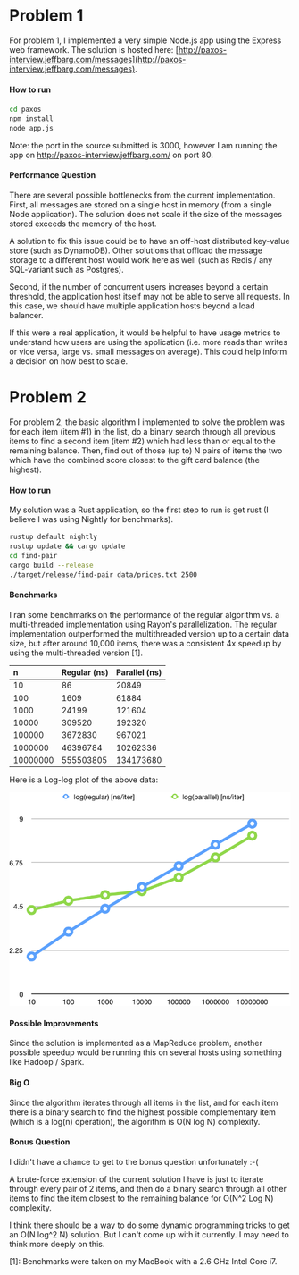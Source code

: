 # Problem 1

For problem 1, I implemented a very simple Node.js app using the Express web framework.  The solution is hosted here: [http://paxos-interview.jeffbarg.com/messages](http://paxos-interview.jeffbarg.com/messages).

#### How to run  

```bash
cd paxos
npm install
node app.js
```
Note: the port in the source submitted is 3000, however I am running the app on http://paxos-interview.jeffbarg.com/ on port 80.

#### Performance Question
There are several possible bottlenecks from the current implementation.  First, all messages are stored on a single host in memory (from a single Node application).  The solution does not scale if the size of the messages stored exceeds the memory of the host.

A solution to fix this issue could be to have an off-host distributed key-value store (such as DynamoDB).  Other solutions that offload the message storage to a different host would work here as well (such as Redis / any SQL-variant such as Postgres).

Second, if the number of concurrent users increases beyond a certain threshold, the application host itself may not be able to serve all requests.  In this case, we should have multiple application hosts beyond a load balancer.

If this were a real application, it would be helpful to have usage metrics to understand how users are using the application (i.e. more reads than writes or vice versa, large vs. small messages on average).  This could help inform a decision on how best to scale.

# Problem 2

For problem 2, the basic algorithm I implemented to solve the problem was for each item (item #1) in the list, do a binary search through all previous items to find a second item (item #2) which had less than or equal to the remaining balance.  Then, find out of those (up to) N pairs of items the two which have the combined score closest to the gift card balance (the highest).

#### How to run 

My solution was a Rust application, so the first step to run is get rust (I believe I was using Nightly for benchmarks).

```bash
rustup default nightly
rustup update && cargo update
cd find-pair
cargo build --release
./target/release/find-pair data/prices.txt 2500
```

#### Benchmarks
I ran some benchmarks on the performance of the regular algorithm vs. a multi-threaded implementation using Rayon's parallelization.  The regular implementation outperformed the multithreaded version up to a certain data size, but after around 10,000 items, there was a consistent 4x speedup by using the multi-threaded version [1].

| n | Regular (ns) | Parallel (ns) |
|:--|:--|:--|
| 10 | 86 | 20849 |
| 100 | 1609 | 61884 |
| 1000 | 24199 | 121604 |
| 10000 | 309520 | 192320 |
| 100000 | 3672830 | 967021 |
| 1000000 | 46396784 | 10262336 |
| 10000000 | 555503805 | 134173680 |

Here is a Log-log plot of the above data:

![](logloggraph.png)

#### Possible Improvements

Since the solution is implemented as a MapReduce problem, another possible speedup would be running this on several hosts using something like Hadoop / Spark.

#### Big O
Since the algorithm iterates through all items in the list, and for each item there is a binary search to find the highest possible complementary item (which is a log(n) operation), the algorithm is O(N log N) complexity.

#### Bonus Question
I didn't have a chance to get to the bonus question unfortunately :-(

A brute-force extension of the current solution I have is just to iterate through every pair of 2 items, and then do a binary search through all other items to find the item closest to the remaining balance for O(N^2 Log N) complexity.

I think there should be a way to do some dynamic programming tricks to get an O(N log^2 N) solution.  But I can't come up with it currently.  I may need to think more deeply on this.


[1]: Benchmarks were taken on my MacBook with a 2.6 GHz Intel Core i7.